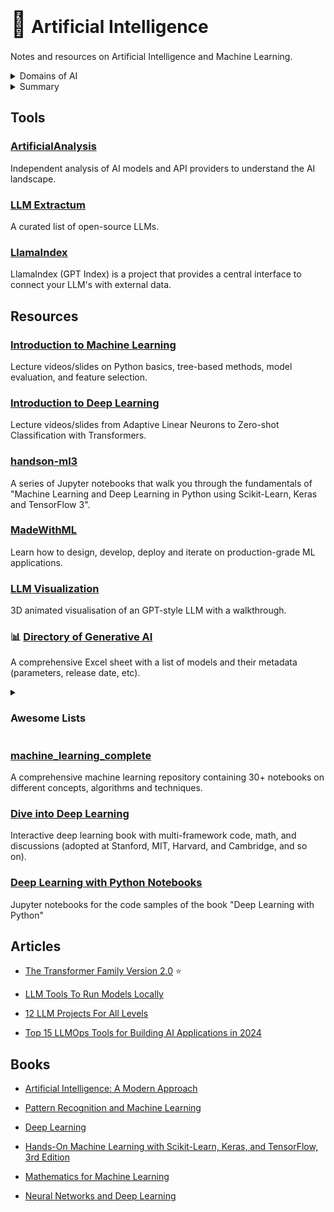 # <span style="font-size: 2.5rem;">🔮</span> Artificial Intelligence

Notes and resources on Artificial Intelligence and Machine Learning.

<details closed>
    <summary>Domains of AI</summary>
    <img src="./images/ai-domains.png" width="700" />
</details>


<details closed>
    <summary>Summary</summary>
    <img src="./images/w_1264.png" width="700" />
    <img src="./images/w_1250.png" width="700" />
    <img src="./images/w_1240.png" width="700" />
</details>

## Tools
### [ArtificialAnalysis](https://artificialanalysis.ai/)
Independent analysis of AI models and API providers to understand the AI landscape.
### [LLM Extractum](https://llm.extractum.io/)
A curated list of open-source LLMs.
### [LlamaIndex](https://github.com/run-llama/llama_index)
LlamaIndex (GPT Index) is a project that provides a central interface to connect your LLM's with external data.

## Resources
### [Introduction to Machine Learning](https://sebastianraschka.com/blog/2021/ml-course.html)
Lecture videos/slides on Python basics, tree-based methods, model evaluation, and feature selection.

### [Introduction to Deep Learning](https://sebastianraschka.com/blog/2021/dl-course.html)
Lecture videos/slides from Adaptive Linear Neurons to Zero-shot Classification with Transformers.
### [handson-ml3](https://github.com/ageron/handson-ml3)
A series of Jupyter notebooks that walk you through the fundamentals of "Machine Learning and Deep Learning in Python using Scikit-Learn, Keras and TensorFlow 3".
### [MadeWithML](https://madewithml.com/)
Learn how to design, develop, deploy and iterate on production-grade ML applications.
### [LLM Visualization](https://bbycroft.net/llm)
3D animated visualisation of an GPT-style LLM with a walkthrough.
### 📊 [Directory of Generative AI](https://docs.google.com/spreadsheets/d/1gc6yse74XCwBx028HV_cvdxwXkmXejVjkO-Mz2uwE0k/)
A comprehensive Excel sheet with a list of models and their metadata (parameters, release date, etc).

<details closed>
    <summary><h3>Awesome Lists</h3></summary>

- [Awesome AI for LAM](https://ai4lam.github.io/awesome-ai4lam)
- [Awesome Computer Vision](https://github.com/jbhuang0604/awesome-computer-vision#readme)
- [Awesome Deep Learning for NLP](https://github.com/brianspiering/awesome-dl4nlp#readme)
- [Awesome Deep Learning](https://github.com/ChristosChristofidis/awesome-deep-learning#readme)
- [Awesome Deep Learning Resources](https://github.com/guillaume-chevalier/awesome-deep-learning-resources#readme)
- [Awesome Deep Vision](https://github.com/kjw0612/awesome-deep-vision#readme)
- [Awesome Document Understanding](https://github.com/tstanislawek/awesome-document-understanding#readme)
- [Awesome Generative AI](https://github.com/steven2358/awesome-generative-ai#readme)
- [Awesome Image Classification](https://github.com/weiaicunzai/awesome-image-classification#readme)
- [Awesome Jupyter GLAM](https://github.com/LibraryCarpentry/awesome-jupyter-glam#readme)
- [Awesome LLM](https://github.com/Hannibal046/Awesome-LLM#readme)
- [Awesome LLMOps](https://github.com/tensorchord/Awesome-LLMOps) — [related awesome-lists](https://github.com/tensorchord/Awesome-LLMOps?tab=readme-ov-file#awesome-lists)
- [Awesome Machine Learning](https://github.com/josephmisiti/awesome-machine-learning#readme)
- [Awesome ML](https://github.com/underlines/awesome-ml) — [awesome-ml/llm-tools](https://github.com/underlines/awesome-ml/blob/master/llm-tools.md)
- [Awesome Machine Learning & Deep Learning Tutorials](https://github.com/ujjwalkarn/Machine-Learning-Tutorials#readme)
- [Awesome Natural Language Generation](https://github.com/accelerated-text/awesome-nlg#readme)
- [Awesome NLP](https://github.com/keon/awesome-nlp#readme)
- [Awesome Production Machine Learning](https://github.com/EthicalML/awesome-production-machine-learning#readme)
- [Awesome Software Engineering for Machine Learning](https://github.com/SE-ML/awesome-seml#readme)
- [Awesome Visual Transformer](https://github.com/dk-liang/Awesome-Visual-Transformer#readme)
- [Awesome XAI](https://github.com/altamiracorp/awesome-xai#readme)
- [The NLP Index](https://index.quantumstat.com)
</details>

### [machine_learning_complete](https://github.com/Nyandwi/machine_learning_complete)
A comprehensive machine learning repository containing 30+ notebooks on different concepts, algorithms and techniques.
### [Dive into Deep Learning](https://d2l.ai/)
Interactive deep learning book with multi-framework code, math, and discussions (adopted at Stanford, MIT, Harvard, and Cambridge, and so on).
### [Deep Learning with Python Notebooks](https://github.com/fchollet/deep-learning-with-python-notebooks)
Jupyter notebooks for the code samples of the book "Deep Learning with Python"
## Articles

- [The Transformer Family Version 2.0](https://lilianweng.github.io/posts/2023-01-27-the-transformer-family-v2/) ⭐

- [LLM Tools To Run Models Locally](https://getstream.io/blog/best-local-llm-tools/)

- [12 LLM Projects For All Levels](https://www.datacamp.com/blog/llm-projects)

- [Top 15 LLMOps Tools for Building AI Applications in 2024](https://www.datacamp.com/blog/llmops-tools)

## Books

- [Artificial Intelligence: A Modern Approach](https://www.goodreads.com/book/show/27543.Artificial_Intelligence)

- [Pattern Recognition and Machine Learning](https://www.microsoft.com/en-us/research/uploads/prod/2006/01/Bishop-Pattern-Recognition-and-Machine-Learning-2006.pdf)

- [Deep Learning](https://www.deeplearningbook.org/)

- [Hands-On Machine Learning with Scikit-Learn, Keras, and TensorFlow, 3rd Edition](https://www.oreilly.com/library/view/hands-on-machine-learning/9781098125967/)

- [Mathematics for Machine Learning](https://mml-book.github.io/)

- [Neural Networks and Deep Learning](http://neuralnetworksanddeeplearning.com/)
